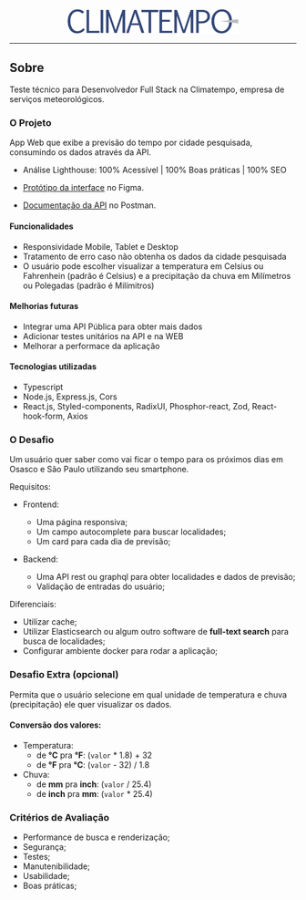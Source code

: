 <div align="center">
      <img src="./_assets/logo.png" alt="Climatempo" width="300px"/>
</div>

---

## Sobre

Teste técnico para Desenvolvedor Full Stack na Climatempo, empresa de serviços meteorológicos.

### O Projeto

App Web que exibe a previsão do tempo por cidade pesquisada, consumindo os dados através da API.

-  Análise Lighthouse: 100% Acessível | 100% Boas práticas | 100% SEO

-  [Protótipo da interface](https://www.figma.com/file/t9fJqD8uh0yuXEeHvKsgm1/Layout---Climatempo-app?node-id=0%3A1&t=KzGQzecOwTi9SJlK-1) no Figma.

-  [Documentação da API](https://documenter.getpostman.com/view/14419670/2s8YzMXQhT) no Postman.

#### Funcionalidades

-  Responsividade Mobile, Tablet e Desktop
-  Tratamento de erro caso não obtenha os dados da cidade pesquisada
-  O usuário pode escolher visualizar a temperatura em Celsius ou Fahrenhein (padrão é Celsius) e a precipitação da chuva em Milímetros ou Polegadas (padrão é Milímitros)

#### Melhorias futuras

-  Integrar uma API Pública para obter mais dados
-  Adicionar testes unitários na API e na WEB
-  Melhorar a performace da aplicação

#### Tecnologias utilizadas

-  Typescript
-  Node.js, Express.js, Cors
-  React.js, Styled-components, RadixUI, Phosphor-react, Zod, React-hook-form, Axios

### O Desafio

Um usuário quer saber como vai ficar o
tempo para os próximos dias em Osasco e São Paulo utilizando seu smartphone.

Requisitos:

-  Frontend:

   -  Uma página responsiva;
   -  Um campo autocomplete para buscar localidades;
   -  Um card para cada dia de previsão;

-  Backend:

   -  Uma API rest ou graphql para obter localidades e dados de previsão;
   -  Validação de entradas do usuário;

Diferenciais:

-  Utilizar cache;
-  Utilizar Elasticsearch ou algum outro software de **full-text search** para busca de localidades;
-  Configurar ambiente docker para rodar a aplicação;

### Desafio Extra (opcional)

Permita que o usuário selecione em qual unidade de temperatura e chuva (precipitação) ele quer visualizar os dados.

#### Conversão dos valores:

-  Temperatura:
   -  de **°C** pra **°F**: (`valor` \* 1.8) + 32
   -  de **°F** pra **°C**: (`valor` - 32) / 1.8
-  Chuva:
   -  de **mm** pra **inch**: (`valor` / 25.4)
   -  de **inch** pra **mm**: (`valor` \* 25.4)

### Critérios de Avaliação

-  Performance de busca e renderização;
-  Segurança;
-  Testes;
-  Manutenibilidade;
-  Usabilidade;
-  Boas práticas;
